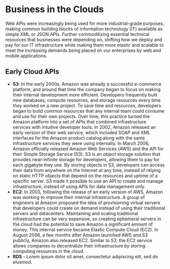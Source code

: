 # Business in the Clouds
Web APIs were increasingly being used for more industrial-grade purposes, making common building blocks of information technology (IT) available as simple XML or JSON APIs. Further commoditizing essential technical resources that businesses were depending on, shifting how we deploy and pay for our IT infrastructure while making them more elastic and scalable to meet the increasing demands being placed on our enterprises by web and mobile applications.

## Early Cloud APIs

- **S3**: In the early 2000s, Amazon was already a successful e-commerce platform, and around that time the company began to focus on making their internal development more efficient. Developers frequently built new databases, compute resources, and storage resources every time they worked on a new project. To save time and resources, developers began to build common resources that any internal team could consume and use for their own projects. Over time, this practice turned the Amazon platform into a set of APIs that combined infrastructure services with intuitive developer tools. In 2002, Amazon released an early version of their web service, which included SOAP and XML interfaces for the Amazon product catalog along with the same infrastructure services they were using internally. In March 2006, Amazon officially released Amazon Web Services (AWS) and the API for their Simple Storage Service (S3). S3 is an object storage solution that provides near-infinite storage for developers, allowing them to pay for each gigabyte they use. By storing objects in S3, developers can access their data from anywhere on the Internet at any time, instead of relying on static HTTP objects that depend on the resources and uptime of a specific server. S3 made it possible to use an API to create and manage infrastructure, instead of using APIs for data management only.
- **EC2**: In 2003, following the release of an early version of AWS, Amazon was working to improve their internal infrastructure. A group of engineers at Amazon proposed the idea of provisioning virtual servers that developers could create on demand instead of using their traditional servers and datacenters. Maintaining and scaling traditional infrastructure can be very expensive, so creating ephemeral servers in the cloud had the potential to save Amazon a significant amount of money. This internal service became Elastic Compute Cloud (EC2). In August 2006, a few months after Amazon launched AWS and S3 publicly, Amazon also released EC2. Similar to S3, the EC2 service allows companies to decentralize their infrastructure by storing computing resources in the cloud. 
- **RDS** - Lorem ipsum dolor sit amet, consectetur adipiscing elit, sed do eiusmod.
